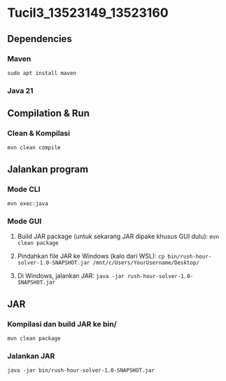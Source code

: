 # Tucil3_13523149_13523160

## Dependencies

### Maven

`sudo apt install maven`

### Java 21

## Compilation & Run

### Clean & Kompilasi

`mvn clean compile`

## Jalankan program

### Mode CLI

`mvn exec:java`

### Mode GUI

1. Build JAR package (untuk sekarang JAR dipake khusus GUI dulu):
`mvn clean package`

2. Pindahkan file JAR ke Windows (kalo dari WSL):
`cp bin/rush-hour-solver-1.0-SNAPSHOT.jar /mnt/c/Users/YourUsername/Desktop/`

3. Di Windows, jalankan JAR:
`java -jar rush-hour-solver-1.0-SNAPSHOT.jar`

## JAR

### Kompilasi dan build JAR ke bin/

`mvn clean package`

### Jalankan JAR

`java -jar bin/rush-hour-solver-1.0-SNAPSHOT.jar`

